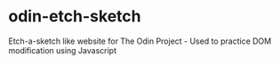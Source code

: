 # odin-etch-sketch
Etch-a-sketch like website for The Odin Project - Used to practice DOM modification using Javascript

